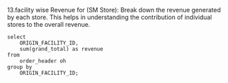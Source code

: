 13.facility wise Revenue for (SM Store): Break down the revenue generated by each store. This helps in understanding the contribution of individual stores to the overall revenue.
```
select
	ORIGIN_FACILITY_ID,
	sum(grand_total) as revenue
from
	order_header oh
group by
	ORIGIN_FACILITY_ID;
```
